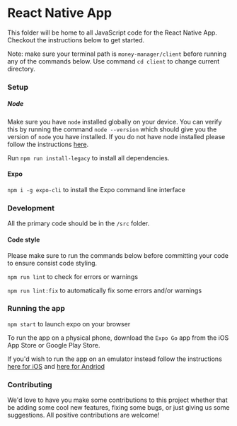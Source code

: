 # React Native App

This folder will be home to all JavaScript code for the React Native App.
Checkout the instructions below to get started.

Note: make sure your terminal path is `money-manager/client` before running any of the commands below. Use command
`cd client` to change current directory.

### Setup

##### Node

Make sure you have `node` installed globally on your device. You can verify this by running the command `node --version`
which should give you the version of `node` you have installed. If you do not have node installed please follow the
instructions [here](https://nodejs.org/en/download/).

Run `npm run install-legacy` to install all dependencies.

#### Expo

`npm i -g expo-cli` to install the Expo command line interface

### Development

All the primary code should be in the `/src` folder.

#### Code style

Please make sure to run the commands below before committing your code to ensure consist code styling.

`npm run lint` to check for errors or warnings

`npm run lint:fix` to automatically fix some errors and/or warnings

### Running the app

`npm start` to launch expo on your browser

To run the app on a physical phone, download the `Expo Go` app from the iOS App Store or Google Play Store.

If you'd wish to run the app on an emulator instead follow the instructions
[here for iOS](https://docs.expo.dev/workflow/ios-simulator/) and
[here for Andriod](https://docs.expo.dev/workflow/android-studio-emulator/)

### Contributing

We'd love to have you make some contributions to this project whether that be adding some cool new features, fixing
some bugs, or just giving us some suggestions. All positive contributions are welcome!
